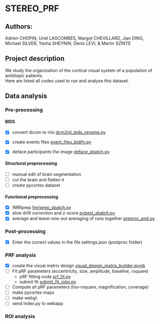 # STEREO_PRF
## Authors: 
Adrien CHOPIN, Uriel LASCOMBES, Margot CHEVILLARD, Jian DING, Michael SILVER, Yasha SHEYNIN, Denis LEVI, & Martin SZINTE

## Project description

We study the organization of the cortical visual system of a population of ambliopic patients.</br>
Here are listed all codes used to run and analyse this dataset.

## Data analysis

### Pre-processing

#### BIDS
- [x] convert dicom to niix [dcm2nii_bids_rename.py](analysis_code/preproc/bids/dcm2nii_bids_rename.py)
- [x] create events files [event_files_bidify.py](analysis_code/preproc/bids/event_files_bidify.py)
- [x] deface participants t1w image [deface_sbatch.py](analysis_code/preproc/bids/deface_sbatch.py)


#### Structural preprocessing
- [ ] manual edit of brain segmentation
- [ ] cut the brain and flatten it
- [ ] create pycortex dataset

#### Functional preprocessing
- [x] fMRIprep [fmriprep_sbatch.py](analysis_code/preproc/functional/fmriprep_sbatch.py)
- [x] slow drift correction and z-score [pybest_sbatch.py](analysis_code/preproc/functional/pybest_sbatch.py)
- [x] average and leave-one-out averaging of runs together [preproc_end.py](analysis_code/preproc/functional/preproc_end.py)

### Post-processing
- [x] Enter the correct values in the file settings.json (postproc folder)

### PRF analysis
- [x] create the visual matrix design [visual_design_matrix_builder.ipynb](analysis_code/postproc/prf/fit/visual_design_matrix_builder.ipynb)
- [ ] Fit pRF parameters (eccentricity, size, amplitude, baseline, rsquare)
  - pRF fitting code [prf_fit.py](analysis_code/postproc/prf/fit/prf_fit.py)
  - submit fit [submit_fit_jobs.py](analysis_code/postproc/prf/fit/submit_fit_jobs.py)
- [ ] Compute all pRF parameters (loo-rsquare, magnification, coverage) 
- [ ] make pycortex maps
- [ ] make webgl
- [ ] send index.py to webapp

### ROI analysis